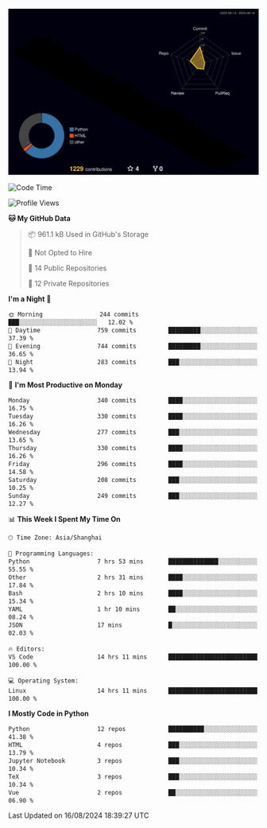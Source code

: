 <!--![](https://raw.githubusercontent.com/BorisYang326/BorisYang326/output/github-contribution-grid-snake-dark.svg) -->
![](./profile-3d-contrib/profile-night-rainbow.svg)
<!--START_SECTION:waka-->
![Code Time](http://img.shields.io/badge/Code%20Time-367%20hrs%2018%20mins-blue)

![Profile Views](http://img.shields.io/badge/Profile%20Views-0-blue)

**🐱 My GitHub Data** 

> 📦 961.1 kB Used in GitHub's Storage 
 > 
> 🚫 Not Opted to Hire
 > 
> 📜 14 Public Repositories 
 > 
> 🔑 12 Private Repositories 
 > 
**I'm a Night 🦉** 

```text
🌞 Morning                244 commits         ███░░░░░░░░░░░░░░░░░░░░░░   12.02 % 
🌆 Daytime                759 commits         █████████░░░░░░░░░░░░░░░░   37.39 % 
🌃 Evening                744 commits         █████████░░░░░░░░░░░░░░░░   36.65 % 
🌙 Night                  283 commits         ███░░░░░░░░░░░░░░░░░░░░░░   13.94 % 
```
📅 **I'm Most Productive on Monday** 

```text
Monday                   340 commits         ████░░░░░░░░░░░░░░░░░░░░░   16.75 % 
Tuesday                  330 commits         ████░░░░░░░░░░░░░░░░░░░░░   16.26 % 
Wednesday                277 commits         ███░░░░░░░░░░░░░░░░░░░░░░   13.65 % 
Thursday                 330 commits         ████░░░░░░░░░░░░░░░░░░░░░   16.26 % 
Friday                   296 commits         ████░░░░░░░░░░░░░░░░░░░░░   14.58 % 
Saturday                 208 commits         ███░░░░░░░░░░░░░░░░░░░░░░   10.25 % 
Sunday                   249 commits         ███░░░░░░░░░░░░░░░░░░░░░░   12.27 % 
```


📊 **This Week I Spent My Time On** 

```text
🕑︎ Time Zone: Asia/Shanghai

💬 Programming Languages: 
Python                   7 hrs 53 mins       ██████████████░░░░░░░░░░░   55.55 % 
Other                    2 hrs 31 mins       ████░░░░░░░░░░░░░░░░░░░░░   17.84 % 
Bash                     2 hrs 10 mins       ████░░░░░░░░░░░░░░░░░░░░░   15.34 % 
YAML                     1 hr 10 mins        ██░░░░░░░░░░░░░░░░░░░░░░░   08.24 % 
JSON                     17 mins             █░░░░░░░░░░░░░░░░░░░░░░░░   02.03 % 

🔥 Editors: 
VS Code                  14 hrs 11 mins      █████████████████████████   100.00 % 

💻 Operating System: 
Linux                    14 hrs 11 mins      █████████████████████████   100.00 % 
```

**I Mostly Code in Python** 

```text
Python                   12 repos            ██████████░░░░░░░░░░░░░░░   41.38 % 
HTML                     4 repos             ███░░░░░░░░░░░░░░░░░░░░░░   13.79 % 
Jupyter Notebook         3 repos             ███░░░░░░░░░░░░░░░░░░░░░░   10.34 % 
TeX                      3 repos             ███░░░░░░░░░░░░░░░░░░░░░░   10.34 % 
Vue                      2 repos             ██░░░░░░░░░░░░░░░░░░░░░░░   06.90 % 
```




 Last Updated on 16/08/2024 18:39:27 UTC
<!--END_SECTION:waka-->
